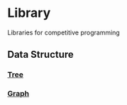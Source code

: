 # Library

Libraries for competitive programming

## Data Structure
### [Tree](https://github.com/rsk0315/Library/blob/master/DataStructure/Tree)
### [Graph](https://github.com/rsk0315/Library/tree/master/DataStructure/Graph)

